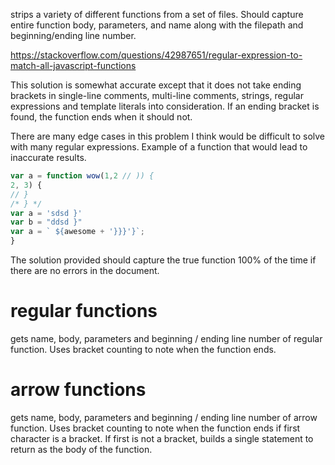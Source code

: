 strips a variety of different functions from a set of files. Should capture entire function body, parameters, and name along with the filepath and beginning/ending line number.

https://stackoverflow.com/questions/42987651/regular-expression-to-match-all-javascript-functions

This solution is somewhat accurate except that it does not take ending brackets in single-line comments, multi-line comments, strings, regular expressions and template literals into consideration. If an ending bracket is found, the function ends when it should not.

There are many edge cases in this problem I think would be difficult to solve with many regular expressions.
Example of a function that would lead to inaccurate results.

```js
var a = function wow(1,2 // )) {
2, 3) {
// }
/* } */
var a = 'sdsd }'
var b = "ddsd }"
var a = ` ${awesome + '}}}'}`;
}
```

The solution provided should capture the true function 100% of the time if there are no errors in the document.

# regular functions

gets name, body, parameters and beginning / ending line number of regular function. Uses bracket counting to note when the function ends.

# arrow functions

gets name, body, parameters and beginning / ending line number of arrow function. Uses bracket counting to note when the function ends if first character is a bracket. If first is not a bracket, builds a single statement to return as the body of the function.
